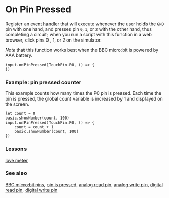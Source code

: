 # On Pin Pressed

Register an [event handler](/reference/event-handler) that will execute whenever the user holds the `GND` pin with one hand, and presses pin `0`, `1`, or `2` with the other hand, thus completing a circuit; when you run a script with this function in a web browser, click pins 0 , 1, or 2 on the simulator.

*Note* that this function works best when the BBC micro:bit is powered by AAA battery.

```sig
input.onPinPressed(TouchPin.P0, () => {
})
```

### Example: pin pressed counter

This example counts how many times the P0 pin is pressed. Each time the pin is pressed, the global count variable is increased by 1 and displayed on the screen.

```blocks
let count = 0
basic.showNumber(count, 100)
input.onPinPressed(TouchPin.P0, () => {
    count = count + 1
    basic.showNumber(count, 100)
})
```

### Lessons

[love meter](/lessons/love-meter)

### See also

[BBC micro:bit pins](/device/pins), [pin is pressed](/input/pin-is-pressed), [analog read pin](/pins/analog-read-pin), [analog write pin](/pins/analog-write-pin), [digital read pin](/pins/digital-read-pin), [digital write pin](/pins/digital-write-pin)

